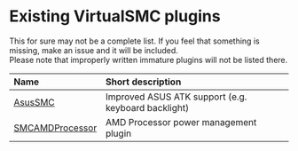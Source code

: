 Existing VirtualSMC plugins
===========================

This for sure may not be a complete list. If you feel that something is missing, make an issue and it will be included.  
Please note that improperly written immature plugins will not be listed there.

| Name | Short description |
|:-----|:------------------|
[AsusSMC](https://github.com/hieplpvip/AsusSMC) | Improved ASUS ATK support (e.g. keyboard backlight) |
[SMCAMDProcessor](https://github.com/trulyspinach/SMCAMDProcessor) | AMD Processor power management plugin |
